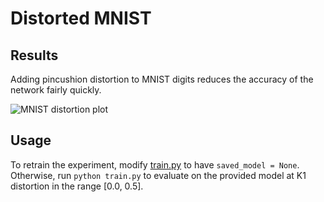 # Distorted MNIST

## Results

Adding pincushion distortion to MNIST digits reduces the accuracy of the network fairly quickly.

![MNIST distortion plot](./figures/distorted_mnist.png)

## Usage

To retrain the experiment, modify [train.py](train.py) to have `saved_model = None`. Otherwise, run `python train.py` to evaluate on the provided model at K1 distortion in the range [0.0, 0.5].